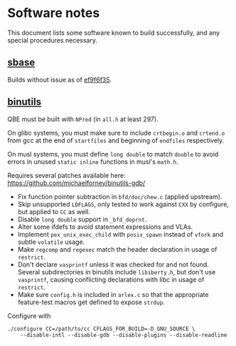 # Software notes

This document lists some software known to build successfully, and any
special procedures necessary.

## [sbase]

Builds without issue as of [ef9f6f35].

[sbase]: https://core.suckless.org/sbase/
[ef9f6f35]: https://git.suckless.org/sbase/commit/ef9f6f359a0762b738302ae05822514d72b70450.html

## [binutils]

QBE must be built with `NPred` (in `all.h` at least 297).

On glibc systems, you must make sure to include `crtbegin.o` and
`crtend.o` from gcc at the end of `startfiles` and beginning of `endfiles`
respectively.

On musl systems, you must define `long double` to match `double` to
avoid errors in unused `static inline` functions in musl's `math.h`.

Requires several patches available here:
https://github.com/michaelforney/binutils-gdb/

- Fix function pointer subtraction in `bfd/doc/chew.c` (applied upstream).
- Skip unsupported `LDFLAGS`, only tested to work against `CXX` by
  configure, but applied to `CC` as well.
- Disable `long double` support in `_bfd_doprnt`.
- Alter some ifdefs to avoid statement expressions and VLAs.
- Implement `pex_unix_exec_child` with `posix_spawn` instead of `vfork`
  and subtle `volatile` usage.
- Make `regcomp` and `regexec` match the header declaration in usage of
  `restrict`.
- Don't declare `vasprintf` unless it was checked for and not
  found. Several subdirectories in binutils include `libiberty.h`,
  but don't use `vasprintf`, causing conflicting declarations with libc
  in usage of `restrict`.
- Make sure `config.h` is included in `arlex.c` so that the appropriate
  feature-test macros get defined to expose `strdup`.

Configure with

	./configure CC=/path/to/cc CFLAGS_FOR_BUILD=-D_GNU_SOURCE \
		--disable-intl --disable-gdb --disable-plugins --disable-readline

[binutils]: https://www.gnu.org/software/binutils/
